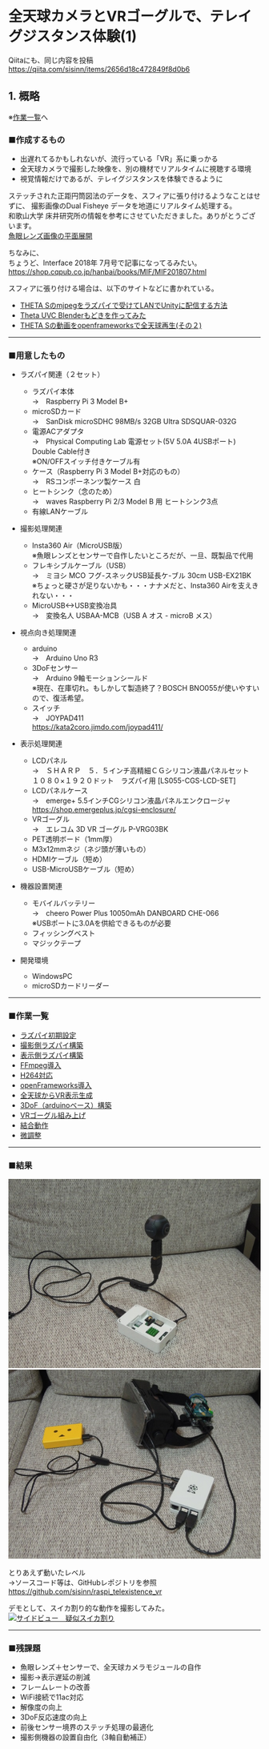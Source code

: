 # 全天球カメラとVRゴーグルで、テレイグジスタンス体験(1)

Qiitaにも、同じ内容を投稿  
<https://qiita.com/sisinn/items/2656d18c472849f8d0b6>  

## 1. 概略

※[作業一覧](#task_list)へ  

### ■作成するもの  
* 出遅れてるかもしれないが、流行っている「VR」系に乗っかる  
* 全天球カメラで撮影した映像を、別の機材でリアルタイムに視聴する環境  
* 視覚情報だけであるが、テレイグジスタンスを体験できるように  

ステッチされた正距円筒図法のデータを、スフィアに張り付けるようなことはせずに、
撮影画像のDual Fisheye データを地道にリアルタイム処理する。  
和歌山大学 床井研究所の情報を参考にさせていただきました。ありがとうございます。  
[魚眼レンズ画像の平面展開](http://marina.sys.wakayama-u.ac.jp/~tokoi/?date=20160629)  

ちなみに、  
ちょうど、Interface 2018年 7月号で記事になってるみたい。  
<https://shop.cqpub.co.jp/hanbai/books/MIF/MIF201807.html>  

スフィアに張り付ける場合は、以下のサイトなどに書かれている。  
* [THETA Sのmjpegをラズパイで受けてLANでUnityに配信する方法](http://hammmm.hatenablog.com/entry/2016/02/04/211851)  
* [Theta UVC Blenderもどきを作ってみた](https://qiita.com/zinziroge/items/3676b4e0f7715fa60336)  
* [THETA Sの動画をopenframeworksで全天球再生(その２)](http://littlewing.hatenablog.com/entry/2015/12/08/123705)  

---  
### ■用意したもの  
* ラズパイ関連（２セット）  
    * ラズパイ本体  
    →　Raspberry Pi 3 Model B+  
    * microSDカード  
    →　SanDisk microSDHC 98MB/s 32GB Ultra SDSQUAR-032G  
    * 電源ACアダプタ  
    →　Physical Computing Lab 電源セット(5V 5.0A 4USBポート)　Double Cable付き  
    ※ON/OFFスイッチ付きケーブル有
    * ケース（Raspberry Pi 3 Model B+対応のもの）  
    →　RSコンポーネンツ製ケース 白
    * ヒートシンク（念のため）  
    →　waves Raspberry Pi 2/3 Model B 用 ヒートシンク3点  
    * 有線LANケーブル  

* 撮影処理関連  
    * Insta360 Air（MicroUSB版）  
    ※魚眼レンズとセンサーで自作したいところだが、一旦、既製品で代用  
    * フレキシブルケーブル（USB）  
    →　ミヨシ MCO フグ-スネックUSB延長ケ-ブル 30cm USB-EX21BK  
    ※ちょっと硬さが足りないかも・・・ナナメだと、Insta360 Airを支えきれない・・・
    * MicroUSB<->USB変換冶具  
    →　変換名人 USBAA-MCB（USB A オス - microB メス）

* 視点向き処理関連  
    * arduino  
    →　Arduino Uno R3
    * 3DoFセンサー  
    →　Arduino 9軸モーションシールド  
    ※現在、在庫切れ。もしかして製造終了？BOSCH BNO055が使いやすいので、復活希望。
    * スイッチ  
    →　JOYPAD411  
    <https://kata2coro.jimdo.com/joypad411/>  

* 表示処理関連  
    * LCDパネル  
    →　ＳＨＡＲＰ　５．５インチ高精細ＣＧシリコン液晶パネルセット　１０８０×１９２０ドット　ラズパイ用 [LS055-CGS-LCD-SET]  
    * LCDパネルケース  
    →　emerge+ 5.5インチCGシリコン液晶パネルエンクロージャ  
    <https://shop.emergeplus.jp/cgsi-enclosure/>  
    * VRゴーグル  
    →　エレコム 3D VR ゴーグル P-VRG03BK
    * PET透明ボード（1mm厚）
    * M3x12mmネジ（ネジ頭が薄いもの）
    * HDMIケーブル（短め）  
    * USB-MicroUSBケーブル（短め）  

* 機器設置関連  
    * モバイルバッテリー  
    →　cheero Power Plus 10050mAh DANBOARD CHE-066  
    ※USBポートに3.0Aを供給できるものが必要  
    * フィッシングベスト  
    * マジックテープ

* 開発環境
    * WindowsPC  
    * microSDカードリーダー  

---

<a name="task_list"></a>
### ■作業一覧  
* [ラズパイ初期設定](./raspberry_init.md)
* [撮影側ラズパイ構築](./sender.md)  
* [表示側ラズパイ構築](./receiver.md)  
* [FFmpeg導入](./ffmpeg.md)  
* [H264対応](./h264.md)  
* [openFrameworks導入](./openframeworks.md)  
* [全天球からVR表示生成](./vr360.md)  
* [3DoF（arduinoベース）構築](./3dof.md)  
* [VRゴーグル組み上げ](./goggles.md)  
* [結合動作](./complete.md)  
* [微調整](./calibration.md)  

---

### ■結果  

![撮影側機器](./img/sender.jpg)  
![表示側機器](./img/receiver.jpg)  

とりあえず動いたレベル  
→ソースコード等は、GitHubレポジトリを参照  
<https://github.com/sisinn/raspi_telexistence_vr>  

デモとして、スイカ割り的な動作を撮影してみた。  
[![サイドビュー　疑似スイカ割り](http://img.youtube.com/vi/ms5B0luU0no/0.jpg)](http://www.youtube.com/watch?v=ms5B0luU0no)  

---

### ■残課題  
* 魚眼レンズ＋センサーで、全天球カメラモジュールの自作  
* 撮影→表示遅延の削減  
* フレームレートの改善  
* WiFi接続で11ac対応  
* 解像度の向上  
* 3DoF反応速度の向上  
* 前後センサー境界のステッチ処理の最適化  
* 撮影側機器の設置自由化（3軸自動補正）  

